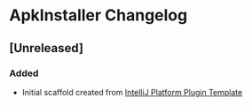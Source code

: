 <!-- Keep a Changelog guide -> https://keepachangelog.com -->

# ApkInstaller Changelog

## [Unreleased]
### Added
- Initial scaffold created from [IntelliJ Platform Plugin Template](https://github.com/JetBrains/intellij-platform-plugin-template)
